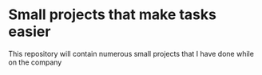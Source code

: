 # Small projects that make tasks easier
This repository will contain numerous small projects that I have done while on the company
